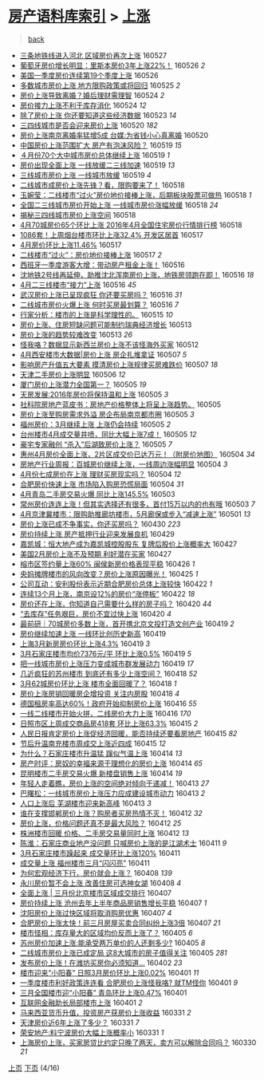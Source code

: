 [房产语料库索引](../../README.md)  > [上涨](上涨.md)
====
> [back](../README.md)

- [三条地铁线进入河北 区域房价再次上涨](http://jkwz.applinzi.com/ittc/6836825301660992516.html#%E4%B8%89%E6%9D%A1%E5%9C%B0%E9%93%81%E7%BA%BF%E8%BF%9B%E5%85%A5%E6%B2%B3%E5%8C%97+%E5%8C%BA%E5%9F%9F%E6%88%BF%E4%BB%B7%E5%86%8D%E6%AC%A1%E4%B8%8A%E6%B6%A8) 160527  
- [葡萄牙房价增长明显：里斯本房价3年上涨22%！](http://jkwz.applinzi.com/ittc/6836577633089094661.html#%E8%91%A1%E8%90%84%E7%89%99%E6%88%BF%E4%BB%B7%E5%A2%9E%E9%95%BF%E6%98%8E%E6%98%BE%EF%BC%9A%E9%87%8C%E6%96%AF%E6%9C%AC%E6%88%BF%E4%BB%B73%E5%B9%B4%E4%B8%8A%E6%B6%A822%25%EF%BC%81) 160526 *2* 
- [美国一季度房价连续第19个季度上涨](http://jkwz.applinzi.com/ittc/6836317591542694916.html#%E7%BE%8E%E5%9B%BD%E4%B8%80%E5%AD%A3%E5%BA%A6%E6%88%BF%E4%BB%B7%E8%BF%9E%E7%BB%AD%E7%AC%AC19%E4%B8%AA%E5%AD%A3%E5%BA%A6%E4%B8%8A%E6%B6%A8) 160526  
- [多数城市房价上涨 地方限购政策或将回归](http://jkwz.applinzi.com/ittc/6836169755928822788.html#%E5%A4%9A%E6%95%B0%E5%9F%8E%E5%B8%82%E6%88%BF%E4%BB%B7%E4%B8%8A%E6%B6%A8+%E5%9C%B0%E6%96%B9%E9%99%90%E8%B4%AD%E6%94%BF%E7%AD%96%E6%88%96%E5%B0%86%E5%9B%9E%E5%BD%92) 160525 *2* 
- [房价上涨导致离婚？婚后理财需理智](http://jkwz.applinzi.com/ittc/6835830551285859332.html#%E6%88%BF%E4%BB%B7%E4%B8%8A%E6%B6%A8%E5%AF%BC%E8%87%B4%E7%A6%BB%E5%A9%9A%EF%BC%9F%E5%A9%9A%E5%90%8E%E7%90%86%E8%B4%A2%E9%9C%80%E7%90%86%E6%99%BA) 160524 *2* 
- [房价接力上涨不利于库存消化](http://jkwz.applinzi.com/ittc/6835710777897780228.html#%E6%88%BF%E4%BB%B7%E6%8E%A5%E5%8A%9B%E4%B8%8A%E6%B6%A8%E4%B8%8D%E5%88%A9%E4%BA%8E%E5%BA%93%E5%AD%98%E6%B6%88%E5%8C%96) 160524 *12* 
- [除了房价上涨 你还要知道这些经济数据](http://jkwz.applinzi.com/ittc/6835303973317510148.html#%E9%99%A4%E4%BA%86%E6%88%BF%E4%BB%B7%E4%B8%8A%E6%B6%A8+%E4%BD%A0%E8%BF%98%E8%A6%81%E7%9F%A5%E9%81%93%E8%BF%99%E4%BA%9B%E7%BB%8F%E6%B5%8E%E6%95%B0%E6%8D%AE) 160523 *14* 
- [三四线城市是否会迎来房价上涨](http://jkwz.applinzi.com/ittc/6834433997723403269.html#%E4%B8%89%E5%9B%9B%E7%BA%BF%E5%9F%8E%E5%B8%82%E6%98%AF%E5%90%A6%E4%BC%9A%E8%BF%8E%E6%9D%A5%E6%88%BF%E4%BB%B7%E4%B8%8A%E6%B6%A8) 160520 *182* 
- [房价上涨南京离婚率猛增5成 台媒:为省钱小心真离婚](http://jkwz.applinzi.com/ittc/6834250965766898693.html#%E6%88%BF%E4%BB%B7%E4%B8%8A%E6%B6%A8%E5%8D%97%E4%BA%AC%E7%A6%BB%E5%A9%9A%E7%8E%87%E7%8C%9B%E5%A2%9E5%E6%88%90+%E5%8F%B0%E5%AA%92%3A%E4%B8%BA%E7%9C%81%E9%92%B1%E5%B0%8F%E5%BF%83%E7%9C%9F%E7%A6%BB%E5%A9%9A) 160520  
- [中国房价上涨范围扩大 房产有泡沫风险？](http://jkwz.applinzi.com/ittc/6833923563316577285.html#%E4%B8%AD%E5%9B%BD%E6%88%BF%E4%BB%B7%E4%B8%8A%E6%B6%A8%E8%8C%83%E5%9B%B4%E6%89%A9%E5%A4%A7+%E6%88%BF%E4%BA%A7%E6%9C%89%E6%B3%A1%E6%B2%AB%E9%A3%8E%E9%99%A9%EF%BC%9F) 160519 *15* 
- [４月份70个大中城市房价总体继续上涨](http://jkwz.applinzi.com/ittc/6833845069693846533.html#%EF%BC%94%E6%9C%88%E4%BB%BD70%E4%B8%AA%E5%A4%A7%E4%B8%AD%E5%9F%8E%E5%B8%82%E6%88%BF%E4%BB%B7%E6%80%BB%E4%BD%93%E7%BB%A7%E7%BB%AD%E4%B8%8A%E6%B6%A8) 160519 *1* 
- [房价出现全面上涨 一线放缓二三线加速](http://jkwz.applinzi.com/ittc/6833851960130012164.html#%E6%88%BF%E4%BB%B7%E5%87%BA%E7%8E%B0%E5%85%A8%E9%9D%A2%E4%B8%8A%E6%B6%A8+%E4%B8%80%E7%BA%BF%E6%94%BE%E7%BC%93%E4%BA%8C%E4%B8%89%E7%BA%BF%E5%8A%A0%E9%80%9F) 160519 *13* 
- [三线城市房价上涨 一线城市放缓](http://jkwz.applinzi.com/ittc/6833850246857491460.html#%E4%B8%89%E7%BA%BF%E5%9F%8E%E5%B8%82%E6%88%BF%E4%BB%B7%E4%B8%8A%E6%B6%A8+%E4%B8%80%E7%BA%BF%E5%9F%8E%E5%B8%82%E6%94%BE%E7%BC%93) 160519 *4* 
- [二线城市成房价上涨先锋？看，限购要来了！](http://jkwz.applinzi.com/ittc/6833625309509059589.html#%E4%BA%8C%E7%BA%BF%E5%9F%8E%E5%B8%82%E6%88%90%E6%88%BF%E4%BB%B7%E4%B8%8A%E6%B6%A8%E5%85%88%E9%94%8B%EF%BC%9F%E7%9C%8B%EF%BC%8C%E9%99%90%E8%B4%AD%E8%A6%81%E6%9D%A5%E4%BA%86%EF%BC%81) 160518  
- [玉婉莹：二线楼市“过火”房价地价接棒上涨，后期板块股票可做热](http://jkwz.applinzi.com/ittc/6833614982155338756.html#%E7%8E%89%E5%A9%89%E8%8E%B9%EF%BC%9A%E4%BA%8C%E7%BA%BF%E6%A5%BC%E5%B8%82%E2%80%9C%E8%BF%87%E7%81%AB%E2%80%9D%E6%88%BF%E4%BB%B7%E5%9C%B0%E4%BB%B7%E6%8E%A5%E6%A3%92%E4%B8%8A%E6%B6%A8%EF%BC%8C%E5%90%8E%E6%9C%9F%E6%9D%BF%E5%9D%97%E8%82%A1%E7%A5%A8%E5%8F%AF%E5%81%9A%E7%83%AD) 160518 *1* 
- [全国二三线城市房价开始上涨 一线城市房价涨幅放缓](http://jkwz.applinzi.com/ittc/6833576950039577605.html#%E5%85%A8%E5%9B%BD%E4%BA%8C%E4%B8%89%E7%BA%BF%E5%9F%8E%E5%B8%82%E6%88%BF%E4%BB%B7%E5%BC%80%E5%A7%8B%E4%B8%8A%E6%B6%A8+%E4%B8%80%E7%BA%BF%E5%9F%8E%E5%B8%82%E6%88%BF%E4%BB%B7%E6%B6%A8%E5%B9%85%E6%94%BE%E7%BC%93) 160518 *24* 
- [揭秘三四线城市房价上涨空间](http://jkwz.applinzi.com/ittc/6833548182403154948.html#%E6%8F%AD%E7%A7%98%E4%B8%89%E5%9B%9B%E7%BA%BF%E5%9F%8E%E5%B8%82%E6%88%BF%E4%BB%B7%E4%B8%8A%E6%B6%A8%E7%A9%BA%E9%97%B4) 160518  
- [4月70城房价65个环比上涨 2016年4月全国住宅房价行情排行榜](http://jkwz.applinzi.com/ittc/6833522709732262917.html#4%E6%9C%8870%E5%9F%8E%E6%88%BF%E4%BB%B765%E4%B8%AA%E7%8E%AF%E6%AF%94%E4%B8%8A%E6%B6%A8+2016%E5%B9%B44%E6%9C%88%E5%85%A8%E5%9B%BD%E4%BD%8F%E5%AE%85%E6%88%BF%E4%BB%B7%E8%A1%8C%E6%83%85%E6%8E%92%E8%A1%8C%E6%A6%9C) 160518  
- [1086套！上周烟台楼市环比上涨32.4% 开发区居首](http://jkwz.applinzi.com/ittc/6833250998902326277.html#1086%E5%A5%97%EF%BC%81%E4%B8%8A%E5%91%A8%E7%83%9F%E5%8F%B0%E6%A5%BC%E5%B8%82%E7%8E%AF%E6%AF%94%E4%B8%8A%E6%B6%A832.4%25+%E5%BC%80%E5%8F%91%E5%8C%BA%E5%B1%85%E9%A6%96) 160517  
- [4月房价环比上涨11.46%](http://jkwz.applinzi.com/ittc/6833087077545411589.html#4%E6%9C%88%E6%88%BF%E4%BB%B7%E7%8E%AF%E6%AF%94%E4%B8%8A%E6%B6%A811.46%25) 160517  
- [二线楼市“过火”：房价地价接棒上涨](http://jkwz.applinzi.com/ittc/6832993213753066500.html#%E4%BA%8C%E7%BA%BF%E6%A5%BC%E5%B8%82%E2%80%9C%E8%BF%87%E7%81%AB%E2%80%9D%EF%BC%9A%E6%88%BF%E4%BB%B7%E5%9C%B0%E4%BB%B7%E6%8E%A5%E6%A3%92%E4%B8%8A%E6%B6%A8) 160517 *2* 
- [西班牙一季度游客大增：带动房产租金上涨！](http://jkwz.applinzi.com/ittc/6832868312455054340.html#%E8%A5%BF%E7%8F%AD%E7%89%99%E4%B8%80%E5%AD%A3%E5%BA%A6%E6%B8%B8%E5%AE%A2%E5%A4%A7%E5%A2%9E%EF%BC%9A%E5%B8%A6%E5%8A%A8%E6%88%BF%E4%BA%A7%E7%A7%9F%E9%87%91%E4%B8%8A%E6%B6%A8%EF%BC%81) 160516  
- [沈地铁2号线再延伸，助推沈北浑南房价上涨，地铁房领跑在即！](http://jkwz.applinzi.com/ittc/6832866669558760452.html#%E6%B2%88%E5%9C%B0%E9%93%812%E5%8F%B7%E7%BA%BF%E5%86%8D%E5%BB%B6%E4%BC%B8%EF%BC%8C%E5%8A%A9%E6%8E%A8%E6%B2%88%E5%8C%97%E6%B5%91%E5%8D%97%E6%88%BF%E4%BB%B7%E4%B8%8A%E6%B6%A8%EF%BC%8C%E5%9C%B0%E9%93%81%E6%88%BF%E9%A2%86%E8%B7%91%E5%9C%A8%E5%8D%B3%EF%BC%81) 160516 *18* 
- [4月二三线楼市“接力”上涨](http://jkwz.applinzi.com/ittc/6832831829778105349.html#4%E6%9C%88%E4%BA%8C%E4%B8%89%E7%BA%BF%E6%A5%BC%E5%B8%82%E2%80%9C%E6%8E%A5%E5%8A%9B%E2%80%9D%E4%B8%8A%E6%B6%A8) 160516 *45* 
- [武汉房价上涨已呈现疯狂 你还要买房吗？](http://jkwz.applinzi.com/ittc/6832805154772222980.html#%E6%AD%A6%E6%B1%89%E6%88%BF%E4%BB%B7%E4%B8%8A%E6%B6%A8%E5%B7%B2%E5%91%88%E7%8E%B0%E7%96%AF%E7%8B%82+%E4%BD%A0%E8%BF%98%E8%A6%81%E4%B9%B0%E6%88%BF%E5%90%97%EF%BC%9F) 160516 *31* 
- [二线城市房价火爆上涨 何时买房最划算？](http://jkwz.applinzi.com/ittc/6832747650088436740.html#%E4%BA%8C%E7%BA%BF%E5%9F%8E%E5%B8%82%E6%88%BF%E4%BB%B7%E7%81%AB%E7%88%86%E4%B8%8A%E6%B6%A8+%E4%BD%95%E6%97%B6%E4%B9%B0%E6%88%BF%E6%9C%80%E5%88%92%E7%AE%97%EF%BC%9F) 160516 *7* 
- [行家分析：楼市的上涨是科学理性的。](http://jkwz.applinzi.com/ittc/6832409622803383301.html#%E8%A1%8C%E5%AE%B6%E5%88%86%E6%9E%90%EF%BC%9A%E6%A5%BC%E5%B8%82%E7%9A%84%E4%B8%8A%E6%B6%A8%E6%98%AF%E7%A7%91%E5%AD%A6%E7%90%86%E6%80%A7%E7%9A%84%E3%80%82) 160515 *10* 
- [房价上涨、住房短缺问题可能制约瑞典经济增长](http://jkwz.applinzi.com/ittc/6831753298990072836.html#%E6%88%BF%E4%BB%B7%E4%B8%8A%E6%B6%A8%E3%80%81%E4%BD%8F%E6%88%BF%E7%9F%AD%E7%BC%BA%E9%97%AE%E9%A2%98%E5%8F%AF%E8%83%BD%E5%88%B6%E7%BA%A6%E7%91%9E%E5%85%B8%E7%BB%8F%E6%B5%8E%E5%A2%9E%E9%95%BF) 160513  
- [房价上涨的趋势较难改变](http://jkwz.applinzi.com/ittc/6831670318066041860.html#%E6%88%BF%E4%BB%B7%E4%B8%8A%E6%B6%A8%E7%9A%84%E8%B6%8B%E5%8A%BF%E8%BE%83%E9%9A%BE%E6%94%B9%E5%8F%98) 160513 *26* 
- [怪我咯？数据显示新西兰房价上涨不该怪海外买家](http://jkwz.applinzi.com/ittc/6831353205350728708.html#%E6%80%AA%E6%88%91%E5%92%AF%EF%BC%9F%E6%95%B0%E6%8D%AE%E6%98%BE%E7%A4%BA%E6%96%B0%E8%A5%BF%E5%85%B0%E6%88%BF%E4%BB%B7%E4%B8%8A%E6%B6%A8%E4%B8%8D%E8%AF%A5%E6%80%AA%E6%B5%B7%E5%A4%96%E4%B9%B0%E5%AE%B6) 160512  
- [4月西安楼市大数据|房价上涨 房企扎堆拿证](http://jkwz.applinzi.com/ittc/6829611124945060868.html#4%E6%9C%88%E8%A5%BF%E5%AE%89%E6%A5%BC%E5%B8%82%E5%A4%A7%E6%95%B0%E6%8D%AE%7C%E6%88%BF%E4%BB%B7%E4%B8%8A%E6%B6%A8+%E6%88%BF%E4%BC%81%E6%89%8E%E5%A0%86%E6%8B%BF%E8%AF%81) 160507 *5* 
- [影响房产升值五大要素 摸清房价上涨规律买房难跌价](http://jkwz.applinzi.com/ittc/6829486198112125957.html#%E5%BD%B1%E5%93%8D%E6%88%BF%E4%BA%A7%E5%8D%87%E5%80%BC%E4%BA%94%E5%A4%A7%E8%A6%81%E7%B4%A0+%E6%91%B8%E6%B8%85%E6%88%BF%E4%BB%B7%E4%B8%8A%E6%B6%A8%E8%A7%84%E5%BE%8B%E4%B9%B0%E6%88%BF%E9%9A%BE%E8%B7%8C%E4%BB%B7) 160507 *18* 
- [天津二手房价上涨明显](http://jkwz.applinzi.com/ittc/6829037947697234948.html#%E5%A4%A9%E6%B4%A5%E4%BA%8C%E6%89%8B%E6%88%BF%E4%BB%B7%E4%B8%8A%E6%B6%A8%E6%98%8E%E6%98%BE) 160506 *12* 
- [厦门房价上涨潜力全国第一？](http://jkwz.applinzi.com/ittc/6828784389164893189.html#%E5%8E%A6%E9%97%A8%E6%88%BF%E4%BB%B7%E4%B8%8A%E6%B6%A8%E6%BD%9C%E5%8A%9B%E5%85%A8%E5%9B%BD%E7%AC%AC%E4%B8%80%EF%BC%9F) 160505 *19* 
- [天房发展:2016年房价将保持温和上涨](http://jkwz.applinzi.com/ittc/6828750792726938629.html#%E5%A4%A9%E6%88%BF%E5%8F%91%E5%B1%95%3A2016%E5%B9%B4%E6%88%BF%E4%BB%B7%E5%B0%86%E4%BF%9D%E6%8C%81%E6%B8%A9%E5%92%8C%E4%B8%8A%E6%B6%A8) 160505 *3* 
- [社科院房地产蓝皮书：房地产价格整体上将呈上涨趋势。](http://jkwz.applinzi.com/ittc/6828694825981182980.html#%E7%A4%BE%E7%A7%91%E9%99%A2%E6%88%BF%E5%9C%B0%E4%BA%A7%E8%93%9D%E7%9A%AE%E4%B9%A6%EF%BC%9A%E6%88%BF%E5%9C%B0%E4%BA%A7%E4%BB%B7%E6%A0%BC%E6%95%B4%E4%BD%93%E4%B8%8A%E5%B0%86%E5%91%88%E4%B8%8A%E6%B6%A8%E8%B6%8B%E5%8A%BF%E3%80%82) 160505  
- [房价上涨至购房需求外溢 房企布局南京都市圈](http://jkwz.applinzi.com/ittc/6828692706725200900.html#%E6%88%BF%E4%BB%B7%E4%B8%8A%E6%B6%A8%E8%87%B3%E8%B4%AD%E6%88%BF%E9%9C%80%E6%B1%82%E5%A4%96%E6%BA%A2+%E6%88%BF%E4%BC%81%E5%B8%83%E5%B1%80%E5%8D%97%E4%BA%AC%E9%83%BD%E5%B8%82%E5%9C%88) 160505 *3* 
- [福州房价：3月继续上涨 上涨仍会持续](http://jkwz.applinzi.com/ittc/6828664400084730884.html#%E7%A6%8F%E5%B7%9E%E6%88%BF%E4%BB%B7%EF%BC%9A3%E6%9C%88%E7%BB%A7%E7%BB%AD%E4%B8%8A%E6%B6%A8+%E4%B8%8A%E6%B6%A8%E4%BB%8D%E4%BC%9A%E6%8C%81%E7%BB%AD) 160505 *2* 
- [台州楼市4月成交量井喷，同比大幅上涨7成！](http://jkwz.applinzi.com/ittc/6828293911583654916.html#%E5%8F%B0%E5%B7%9E%E6%A5%BC%E5%B8%824%E6%9C%88%E6%88%90%E4%BA%A4%E9%87%8F%E4%BA%95%E5%96%B7%EF%BC%8C%E5%90%8C%E6%AF%94%E5%A4%A7%E5%B9%85%E4%B8%8A%E6%B6%A87%E6%88%90%EF%BC%81) 160505 *12* 
- [豪宅专家融创 “杀入”后湖致房价上涨？](http://jkwz.applinzi.com/ittc/6828655351494607877.html#%E8%B1%AA%E5%AE%85%E4%B8%93%E5%AE%B6%E8%9E%8D%E5%88%9B+%E2%80%9C%E6%9D%80%E5%85%A5%E2%80%9D%E5%90%8E%E6%B9%96%E8%87%B4%E6%88%BF%E4%BB%B7%E4%B8%8A%E6%B6%A8%EF%BC%9F) 160505 *7* 
- [惠州4月房价全面上涨，2片区成交价已达万元！（附房价地图）](http://jkwz.applinzi.com/ittc/6828401965859865605.html#%E6%83%A0%E5%B7%9E4%E6%9C%88%E6%88%BF%E4%BB%B7%E5%85%A8%E9%9D%A2%E4%B8%8A%E6%B6%A8%EF%BC%8C2%E7%89%87%E5%8C%BA%E6%88%90%E4%BA%A4%E4%BB%B7%E5%B7%B2%E8%BE%BE%E4%B8%87%E5%85%83%EF%BC%81%EF%BC%88%E9%99%84%E6%88%BF%E4%BB%B7%E5%9C%B0%E5%9B%BE%EF%BC%89) 160504 *34* 
- [房地产行业周报：百城房价继续上涨，一线周边涨幅明显](http://jkwz.applinzi.com/ittc/6828363685088986117.html#%E6%88%BF%E5%9C%B0%E4%BA%A7%E8%A1%8C%E4%B8%9A%E5%91%A8%E6%8A%A5%EF%BC%9A%E7%99%BE%E5%9F%8E%E6%88%BF%E4%BB%B7%E7%BB%A7%E7%BB%AD%E4%B8%8A%E6%B6%A8%EF%BC%8C%E4%B8%80%E7%BA%BF%E5%91%A8%E8%BE%B9%E6%B6%A8%E5%B9%85%E6%98%8E%E6%98%BE) 160504 *3* 
- [4月份七成房价在上涨 理财买房现实吗？](http://jkwz.applinzi.com/ittc/6828350829224264709.html#4%E6%9C%88%E4%BB%BD%E4%B8%83%E6%88%90%E6%88%BF%E4%BB%B7%E5%9C%A8%E4%B8%8A%E6%B6%A8+%E7%90%86%E8%B4%A2%E4%B9%B0%E6%88%BF%E7%8E%B0%E5%AE%9E%E5%90%97%EF%BC%9F) 160504 *12* 
- [合肥房价快速上涨 市场陷入购房恐慌局面](http://jkwz.applinzi.com/ittc/6828300861075620868.html#%E5%90%88%E8%82%A5%E6%88%BF%E4%BB%B7%E5%BF%AB%E9%80%9F%E4%B8%8A%E6%B6%A8+%E5%B8%82%E5%9C%BA%E9%99%B7%E5%85%A5%E8%B4%AD%E6%88%BF%E6%81%90%E6%85%8C%E5%B1%80%E9%9D%A2) 160504 *31* 
- [4月青岛二手房交易火爆 同比上涨145.5%](http://jkwz.applinzi.com/ittc/6827938591325815813.html#4%E6%9C%88%E9%9D%92%E5%B2%9B%E4%BA%8C%E6%89%8B%E6%88%BF%E4%BA%A4%E6%98%93%E7%81%AB%E7%88%86+%E5%90%8C%E6%AF%94%E4%B8%8A%E6%B6%A8145.5%25) 160503  
- [常州房价连连上涨！但其实选择还有很多，首付15万以内的也有哦](http://jkwz.applinzi.com/ittc/6827905031843873797.html#%E5%B8%B8%E5%B7%9E%E6%88%BF%E4%BB%B7%E8%BF%9E%E8%BF%9E%E4%B8%8A%E6%B6%A8%EF%BC%81%E4%BD%86%E5%85%B6%E5%AE%9E%E9%80%89%E6%8B%A9%E8%BF%98%E6%9C%89%E5%BE%88%E5%A4%9A%EF%BC%8C%E9%A6%96%E4%BB%9815%E4%B8%87%E4%BB%A5%E5%86%85%E7%9A%84%E4%B9%9F%E6%9C%89%E5%93%A6) 160503 *7* 
- [4月京津冀楼市：限购助推廊坊楼市，5月廊保或步入“减速上涨”](http://jkwz.applinzi.com/ittc/6827340484141646853.html#4%E6%9C%88%E4%BA%AC%E6%B4%A5%E5%86%80%E6%A5%BC%E5%B8%82%EF%BC%9A%E9%99%90%E8%B4%AD%E5%8A%A9%E6%8E%A8%E5%BB%8A%E5%9D%8A%E6%A5%BC%E5%B8%82%EF%BC%8C5%E6%9C%88%E5%BB%8A%E4%BF%9D%E6%88%96%E6%AD%A5%E5%85%A5%E2%80%9C%E5%87%8F%E9%80%9F%E4%B8%8A%E6%B6%A8%E2%80%9D) 160501 *13* 
- [房价上涨已成不争事实，你还买房吗？](http://jkwz.applinzi.com/ittc/6826519362819064837.html#%E6%88%BF%E4%BB%B7%E4%B8%8A%E6%B6%A8%E5%B7%B2%E6%88%90%E4%B8%8D%E4%BA%89%E4%BA%8B%E5%AE%9E%EF%BC%8C%E4%BD%A0%E8%BF%98%E4%B9%B0%E6%88%BF%E5%90%97%EF%BC%9F) 160430 *223* 
- [房价持续上涨 房产抵押行业迎来发展良机](http://jkwz.applinzi.com/ittc/6826529053133505540.html#%E6%88%BF%E4%BB%B7%E6%8C%81%E7%BB%AD%E4%B8%8A%E6%B6%A8+%E6%88%BF%E4%BA%A7%E6%8A%B5%E6%8A%BC%E8%A1%8C%E4%B8%9A%E8%BF%8E%E6%9D%A5%E5%8F%91%E5%B1%95%E8%89%AF%E6%9C%BA) 160429  
- [嘉凯城：恒大地产成为嘉凯城控股股东 复牌后股价上涨概率大](http://jkwz.applinzi.com/ittc/6825895109216175109.html#%E5%98%89%E5%87%AF%E5%9F%8E%EF%BC%9A%E6%81%92%E5%A4%A7%E5%9C%B0%E4%BA%A7%E6%88%90%E4%B8%BA%E5%98%89%E5%87%AF%E5%9F%8E%E6%8E%A7%E8%82%A1%E8%82%A1%E4%B8%9C+%E5%A4%8D%E7%89%8C%E5%90%8E%E8%82%A1%E4%BB%B7%E4%B8%8A%E6%B6%A8%E6%A6%82%E7%8E%87%E5%A4%A7) 160427  
- [美国2月房价上涨不及预期 利好潜在买家](http://jkwz.applinzi.com/ittc/6825551783195575301.html#%E7%BE%8E%E5%9B%BD2%E6%9C%88%E6%88%BF%E4%BB%B7%E4%B8%8A%E6%B6%A8%E4%B8%8D%E5%8F%8A%E9%A2%84%E6%9C%9F+%E5%88%A9%E5%A5%BD%E6%BD%9C%E5%9C%A8%E4%B9%B0%E5%AE%B6) 160427  
- [榕市区签约量上涨60% 闽侯新房价格表现平稳](http://jkwz.applinzi.com/ittc/6825409312515949572.html#%E6%A6%95%E5%B8%82%E5%8C%BA%E7%AD%BE%E7%BA%A6%E9%87%8F%E4%B8%8A%E6%B6%A860%25+%E9%97%BD%E4%BE%AF%E6%96%B0%E6%88%BF%E4%BB%B7%E6%A0%BC%E8%A1%A8%E7%8E%B0%E5%B9%B3%E7%A8%B3) 160426 *1* 
- [央妈摊牌楼市的风向改变？房价上涨原因曝光！](http://jkwz.applinzi.com/ittc/6825112954399622148.html#%E5%A4%AE%E5%A6%88%E6%91%8A%E7%89%8C%E6%A5%BC%E5%B8%82%E7%9A%84%E9%A3%8E%E5%90%91%E6%94%B9%E5%8F%98%EF%BC%9F%E6%88%BF%E4%BB%B7%E4%B8%8A%E6%B6%A8%E5%8E%9F%E5%9B%A0%E6%9B%9D%E5%85%89%EF%BC%81) 160425 *1* 
- [公司互动：安利股份表示近期合肥房价总体上涨较快](http://jkwz.applinzi.com/ittc/6823900161126171653.html#%E5%85%AC%E5%8F%B8%E4%BA%92%E5%8A%A8%EF%BC%9A%E5%AE%89%E5%88%A9%E8%82%A1%E4%BB%BD%E8%A1%A8%E7%A4%BA%E8%BF%91%E6%9C%9F%E5%90%88%E8%82%A5%E6%88%BF%E4%BB%B7%E6%80%BB%E4%BD%93%E4%B8%8A%E6%B6%A8%E8%BE%83%E5%BF%AB) 160422 *1* 
- [连续13个月上涨，南京设12%的房价“涨停板”](http://jkwz.applinzi.com/ittc/6823893718595535876.html#%E8%BF%9E%E7%BB%AD13%E4%B8%AA%E6%9C%88%E4%B8%8A%E6%B6%A8%EF%BC%8C%E5%8D%97%E4%BA%AC%E8%AE%BE12%25%E7%9A%84%E6%88%BF%E4%BB%B7%E2%80%9C%E6%B6%A8%E5%81%9C%E6%9D%BF%E2%80%9D) 160422 *18* 
- [房价还在上涨，你知道自己需要什么样的房子吗？](http://jkwz.applinzi.com/ittc/6823258815264719877.html#%E6%88%BF%E4%BB%B7%E8%BF%98%E5%9C%A8%E4%B8%8A%E6%B6%A8%EF%BC%8C%E4%BD%A0%E7%9F%A5%E9%81%93%E8%87%AA%E5%B7%B1%E9%9C%80%E8%A6%81%E4%BB%80%E4%B9%88%E6%A0%B7%E7%9A%84%E6%88%BF%E5%AD%90%E5%90%97%EF%BC%9F) 160420 *44* 
- [“去库存”任务艰巨，房价不宜过快上涨](http://jkwz.applinzi.com/ittc/6822953202022351876.html#%E2%80%9C%E5%8E%BB%E5%BA%93%E5%AD%98%E2%80%9D%E4%BB%BB%E5%8A%A1%E8%89%B0%E5%B7%A8%EF%BC%8C%E6%88%BF%E4%BB%B7%E4%B8%8D%E5%AE%9C%E8%BF%87%E5%BF%AB%E4%B8%8A%E6%B6%A8) 160420 *4* 
- [最前研｜70城房价多数上涨，首开携北京文投打造文创产业](http://jkwz.applinzi.com/ittc/6822845371742946309.html#%E6%9C%80%E5%89%8D%E7%A0%94%EF%BD%9C70%E5%9F%8E%E6%88%BF%E4%BB%B7%E5%A4%9A%E6%95%B0%E4%B8%8A%E6%B6%A8%EF%BC%8C%E9%A6%96%E5%BC%80%E6%90%BA%E5%8C%97%E4%BA%AC%E6%96%87%E6%8A%95%E6%89%93%E9%80%A0%E6%96%87%E5%88%9B%E4%BA%A7%E4%B8%9A) 160419 *2* 
- [房价继续加速上涨 一线环比创历史新高](http://jkwz.applinzi.com/ittc/6822827283169428485.html#%E6%88%BF%E4%BB%B7%E7%BB%A7%E7%BB%AD%E5%8A%A0%E9%80%9F%E4%B8%8A%E6%B6%A8+%E4%B8%80%E7%BA%BF%E7%8E%AF%E6%AF%94%E5%88%9B%E5%8E%86%E5%8F%B2%E6%96%B0%E9%AB%98) 160419  
- [上海3月新房房价环比上涨4.3%](http://jkwz.applinzi.com/ittc/6822791986259952645.html#%E4%B8%8A%E6%B5%B73%E6%9C%88%E6%96%B0%E6%88%BF%E6%88%BF%E4%BB%B7%E7%8E%AF%E6%AF%94%E4%B8%8A%E6%B6%A84.3%25) 160419 *3* 
- [3月石家庄楼市均价7376元/平 环比上涨0.5%](http://jkwz.applinzi.com/ittc/6822463963090387972.html#3%E6%9C%88%E7%9F%B3%E5%AE%B6%E5%BA%84%E6%A5%BC%E5%B8%82%E5%9D%87%E4%BB%B77376%E5%85%83%2F%E5%B9%B3+%E7%8E%AF%E6%AF%94%E4%B8%8A%E6%B6%A80.5%25) 160419 *5* 
- [把一线城市房价上涨压力变成城市群发展动力](http://jkwz.applinzi.com/ittc/6822710422775792645.html#%E6%8A%8A%E4%B8%80%E7%BA%BF%E5%9F%8E%E5%B8%82%E6%88%BF%E4%BB%B7%E4%B8%8A%E6%B6%A8%E5%8E%8B%E5%8A%9B%E5%8F%98%E6%88%90%E5%9F%8E%E5%B8%82%E7%BE%A4%E5%8F%91%E5%B1%95%E5%8A%A8%E5%8A%9B) 160419 *17* 
- [几近疯狂的苏州楼市 到底还有多少上涨空间？](http://jkwz.applinzi.com/ittc/6822534285940491269.html#%E5%87%A0%E8%BF%91%E7%96%AF%E7%8B%82%E7%9A%84%E8%8B%8F%E5%B7%9E%E6%A5%BC%E5%B8%82+%E5%88%B0%E5%BA%95%E8%BF%98%E6%9C%89%E5%A4%9A%E5%B0%91%E4%B8%8A%E6%B6%A8%E7%A9%BA%E9%97%B4%EF%BC%9F) 160418 *52* 
- [3月62城房价环比上涨  楼市全面回暖了？](http://jkwz.applinzi.com/ittc/6822513204571669509.html#3%E6%9C%8862%E5%9F%8E%E6%88%BF%E4%BB%B7%E7%8E%AF%E6%AF%94%E4%B8%8A%E6%B6%A8++%E6%A5%BC%E5%B8%82%E5%85%A8%E9%9D%A2%E5%9B%9E%E6%9A%96%E4%BA%86%EF%BC%9F) 160418 *1* 
- [房价上涨房销回暖房企增投资 关注内房股](http://jkwz.applinzi.com/ittc/6822374852019094533.html#%E6%88%BF%E4%BB%B7%E4%B8%8A%E6%B6%A8%E6%88%BF%E9%94%80%E5%9B%9E%E6%9A%96%E6%88%BF%E4%BC%81%E5%A2%9E%E6%8A%95%E8%B5%84+%E5%85%B3%E6%B3%A8%E5%86%85%E6%88%BF%E8%82%A1) 160418 *4* 
- [德国租房率高达60%！政府开始抑制房价上涨](http://jkwz.applinzi.com/ittc/6821795658935567364.html#%E5%BE%B7%E5%9B%BD%E7%A7%9F%E6%88%BF%E7%8E%87%E9%AB%98%E8%BE%BE60%25%EF%BC%81%E6%94%BF%E5%BA%9C%E5%BC%80%E5%A7%8B%E6%8A%91%E5%88%B6%E6%88%BF%E4%BB%B7%E4%B8%8A%E6%B6%A8) 160416 *55* 
- [一线二线楼市开始火拼，二线房价大力上涨](http://jkwz.applinzi.com/ittc/6821692876710740997.html#%E4%B8%80%E7%BA%BF%E4%BA%8C%E7%BA%BF%E6%A5%BC%E5%B8%82%E5%BC%80%E5%A7%8B%E7%81%AB%E6%8B%BC%EF%BC%8C%E4%BA%8C%E7%BA%BF%E6%88%BF%E4%BB%B7%E5%A4%A7%E5%8A%9B%E4%B8%8A%E6%B6%A8) 160416 *170* 
- [日照市区上周成交商品房418套 环比上涨63.3%](http://jkwz.applinzi.com/ittc/6821351370955162628.html#%E6%97%A5%E7%85%A7%E5%B8%82%E5%8C%BA%E4%B8%8A%E5%91%A8%E6%88%90%E4%BA%A4%E5%95%86%E5%93%81%E6%88%BF418%E5%A5%97+%E7%8E%AF%E6%AF%94%E4%B8%8A%E6%B6%A863.3%25) 160415 *2* 
- [人民日报肯定房价上涨促经济回暖，能否持续还要看房地产](http://jkwz.applinzi.com/ittc/6820952717744669700.html#%E4%BA%BA%E6%B0%91%E6%97%A5%E6%8A%A5%E8%82%AF%E5%AE%9A%E6%88%BF%E4%BB%B7%E4%B8%8A%E6%B6%A8%E4%BF%83%E7%BB%8F%E6%B5%8E%E5%9B%9E%E6%9A%96%EF%BC%8C%E8%83%BD%E5%90%A6%E6%8C%81%E7%BB%AD%E8%BF%98%E8%A6%81%E7%9C%8B%E6%88%BF%E5%9C%B0%E4%BA%A7) 160415 *82* 
- [节后升温南充楼市周成交上涨近四成](http://jkwz.applinzi.com/ittc/6821192597120746501.html#%E8%8A%82%E5%90%8E%E5%8D%87%E6%B8%A9%E5%8D%97%E5%85%85%E6%A5%BC%E5%B8%82%E5%91%A8%E6%88%90%E4%BA%A4%E4%B8%8A%E6%B6%A8%E8%BF%91%E5%9B%9B%E6%88%90) 160415 *12* 
- [为什么？石家庄楼市升温猛 蹿似气温上涨](http://jkwz.applinzi.com/ittc/6821056110366557188.html#%E4%B8%BA%E4%BB%80%E4%B9%88%EF%BC%9F%E7%9F%B3%E5%AE%B6%E5%BA%84%E6%A5%BC%E5%B8%82%E5%8D%87%E6%B8%A9%E7%8C%9B+%E8%B9%BF%E4%BC%BC%E6%B0%94%E6%B8%A9%E4%B8%8A%E6%B6%A8) 160414 *13* 
- [房产时评：房奴的幸福来源于理想化的房价上涨](http://jkwz.applinzi.com/ittc/6820909666447918085.html#%E6%88%BF%E4%BA%A7%E6%97%B6%E8%AF%84%EF%BC%9A%E6%88%BF%E5%A5%B4%E7%9A%84%E5%B9%B8%E7%A6%8F%E6%9D%A5%E6%BA%90%E4%BA%8E%E7%90%86%E6%83%B3%E5%8C%96%E7%9A%84%E6%88%BF%E4%BB%B7%E4%B8%8A%E6%B6%A8) 160414 *65* 
- [昆明楼市二手房交易火爆 新楼盘销售上涨](http://jkwz.applinzi.com/ittc/6820871885319308293.html#%E6%98%86%E6%98%8E%E6%A5%BC%E5%B8%82%E4%BA%8C%E6%89%8B%E6%88%BF%E4%BA%A4%E6%98%93%E7%81%AB%E7%88%86+%E6%96%B0%E6%A5%BC%E7%9B%98%E9%94%80%E5%94%AE%E4%B8%8A%E6%B6%A8) 160414 *19* 
- [年轻人走着瞧，房价上涨的空间绝对倾向于递减！](http://jkwz.applinzi.com/ittc/6820667747151119365.html#%E5%B9%B4%E8%BD%BB%E4%BA%BA%E8%B5%B0%E7%9D%80%E7%9E%A7%EF%BC%8C%E6%88%BF%E4%BB%B7%E4%B8%8A%E6%B6%A8%E7%9A%84%E7%A9%BA%E9%97%B4%E7%BB%9D%E5%AF%B9%E5%80%BE%E5%90%91%E4%BA%8E%E9%80%92%E5%87%8F%EF%BC%81) 160413 *27* 
- [巴曙松：一线城市房价上涨压力应成建设城市动力](http://jkwz.applinzi.com/ittc/6820501736162591748.html#%E5%B7%B4%E6%9B%99%E6%9D%BE%EF%BC%9A%E4%B8%80%E7%BA%BF%E5%9F%8E%E5%B8%82%E6%88%BF%E4%BB%B7%E4%B8%8A%E6%B6%A8%E5%8E%8B%E5%8A%9B%E5%BA%94%E6%88%90%E5%BB%BA%E8%AE%BE%E5%9F%8E%E5%B8%82%E5%8A%A8%E5%8A%9B) 160413 *2* 
- [人口上涨后 芜湖楼市迎来新高峰](http://jkwz.applinzi.com/ittc/6820501090705343492.html#%E4%BA%BA%E5%8F%A3%E4%B8%8A%E6%B6%A8%E5%90%8E+%E8%8A%9C%E6%B9%96%E6%A5%BC%E5%B8%82%E8%BF%8E%E6%9D%A5%E6%96%B0%E9%AB%98%E5%B3%B0) 160413 *3* 
- [谁在支撑邯郸房价上涨？购房者买房热情不灭！](http://jkwz.applinzi.com/ittc/6820287250554160132.html#%E8%B0%81%E5%9C%A8%E6%94%AF%E6%92%91%E9%82%AF%E9%83%B8%E6%88%BF%E4%BB%B7%E4%B8%8A%E6%B6%A8%EF%BC%9F%E8%B4%AD%E6%88%BF%E8%80%85%E4%B9%B0%E6%88%BF%E7%83%AD%E6%83%85%E4%B8%8D%E7%81%AD%EF%BC%81) 160412 *32* 
- [房价上涨，价格问题还真不是最大风险？](http://jkwz.applinzi.com/ittc/6820201241975981061.html#%E6%88%BF%E4%BB%B7%E4%B8%8A%E6%B6%A8%EF%BC%8C%E4%BB%B7%E6%A0%BC%E9%97%AE%E9%A2%98%E8%BF%98%E7%9C%9F%E4%B8%8D%E6%98%AF%E6%9C%80%E5%A4%A7%E9%A3%8E%E9%99%A9%EF%BC%9F) 160412 *25* 
- [株洲楼市回暖 价格、二手房交易量同时上涨](http://jkwz.applinzi.com/ittc/6820114323405800453.html#%E6%A0%AA%E6%B4%B2%E6%A5%BC%E5%B8%82%E5%9B%9E%E6%9A%96+%E4%BB%B7%E6%A0%BC%E3%80%81%E4%BA%8C%E6%89%8B%E6%88%BF%E4%BA%A4%E6%98%93%E9%87%8F%E5%90%8C%E6%97%B6%E4%B8%8A%E6%B6%A8) 160412 *13* 
- [陈淮：石家庄商业地产没问题 只喊房价上涨的是江湖术士](http://jkwz.applinzi.com/ittc/6819905495355638789.html#%E9%99%88%E6%B7%AE%EF%BC%9A%E7%9F%B3%E5%AE%B6%E5%BA%84%E5%95%86%E4%B8%9A%E5%9C%B0%E4%BA%A7%E6%B2%A1%E9%97%AE%E9%A2%98+%E5%8F%AA%E5%96%8A%E6%88%BF%E4%BB%B7%E4%B8%8A%E6%B6%A8%E7%9A%84%E6%98%AF%E6%B1%9F%E6%B9%96%E6%9C%AF%E5%A3%AB) 160411 *9* 
- [3月石家庄楼市躁起来 成交量环比上涨120%](http://jkwz.applinzi.com/ittc/6819141354512712709.html#3%E6%9C%88%E7%9F%B3%E5%AE%B6%E5%BA%84%E6%A5%BC%E5%B8%82%E8%BA%81%E8%B5%B7%E6%9D%A5+%E6%88%90%E4%BA%A4%E9%87%8F%E7%8E%AF%E6%AF%94%E4%B8%8A%E6%B6%A8120%25) 160411  
- [成交量上涨 福州楼市三月“闪闪亮”](http://jkwz.applinzi.com/ittc/6819749817878053892.html#%E6%88%90%E4%BA%A4%E9%87%8F%E4%B8%8A%E6%B6%A8+%E7%A6%8F%E5%B7%9E%E6%A5%BC%E5%B8%82%E4%B8%89%E6%9C%88%E2%80%9C%E9%97%AA%E9%97%AA%E4%BA%AE%E2%80%9D) 160411  
- [为何宏观经济下行，房价就会上涨？](http://jkwz.applinzi.com/ittc/6818660565983429636.html#%E4%B8%BA%E4%BD%95%E5%AE%8F%E8%A7%82%E7%BB%8F%E6%B5%8E%E4%B8%8B%E8%A1%8C%EF%BC%8C%E6%88%BF%E4%BB%B7%E5%B0%B1%E4%BC%9A%E4%B8%8A%E6%B6%A8%EF%BC%9F) 160408 *139* 
- [永川房价暂不会上涨 改善住房可选神女湖](http://jkwz.applinzi.com/ittc/6818522831243445253.html#%E6%B0%B8%E5%B7%9D%E6%88%BF%E4%BB%B7%E6%9A%82%E4%B8%8D%E4%BC%9A%E4%B8%8A%E6%B6%A8+%E6%94%B9%E5%96%84%E4%BD%8F%E6%88%BF%E5%8F%AF%E9%80%89%E7%A5%9E%E5%A5%B3%E6%B9%96) 160408 *4* 
- [全面上涨 | 三月份北京楼市区域成交排行](http://jkwz.applinzi.com/ittc/6818370849618789381.html#%E5%85%A8%E9%9D%A2%E4%B8%8A%E6%B6%A8+%7C+%E4%B8%89%E6%9C%88%E4%BB%BD%E5%8C%97%E4%BA%AC%E6%A5%BC%E5%B8%82%E5%8C%BA%E5%9F%9F%E6%88%90%E4%BA%A4%E6%8E%92%E8%A1%8C) 160407  
- [房价持续上涨 沧州去年上半年商品房销售增长平稳](http://jkwz.applinzi.com/ittc/6818270991847261188.html#%E6%88%BF%E4%BB%B7%E6%8C%81%E7%BB%AD%E4%B8%8A%E6%B6%A8+%E6%B2%A7%E5%B7%9E%E5%8E%BB%E5%B9%B4%E4%B8%8A%E5%8D%8A%E5%B9%B4%E5%95%86%E5%93%81%E6%88%BF%E9%94%80%E5%94%AE%E5%A2%9E%E9%95%BF%E5%B9%B3%E7%A8%B3) 160407 *1* 
- [沈阳房价上涨过快区域将取消购房优惠](http://jkwz.applinzi.com/ittc/6818250699867423749.html#%E6%B2%88%E9%98%B3%E6%88%BF%E4%BB%B7%E4%B8%8A%E6%B6%A8%E8%BF%87%E5%BF%AB%E5%8C%BA%E5%9F%9F%E5%B0%86%E5%8F%96%E6%B6%88%E8%B4%AD%E6%88%BF%E4%BC%98%E6%83%A0) 160407 *4* 
- [合肥房价上涨太快！前三月房屋买卖合同纠纷上涨3倍](http://jkwz.applinzi.com/ittc/6818225163245978629.html#%E5%90%88%E8%82%A5%E6%88%BF%E4%BB%B7%E4%B8%8A%E6%B6%A8%E5%A4%AA%E5%BF%AB%EF%BC%81%E5%89%8D%E4%B8%89%E6%9C%88%E6%88%BF%E5%B1%8B%E4%B9%B0%E5%8D%96%E5%90%88%E5%90%8C%E7%BA%A0%E7%BA%B7%E4%B8%8A%E6%B6%A83%E5%80%8D) 160407 *21* 
- [楼市怪相：库存量大的区域均价反而上涨了？](http://jkwz.applinzi.com/ittc/6817655104207324165.html#%E6%A5%BC%E5%B8%82%E6%80%AA%E7%9B%B8%EF%BC%9A%E5%BA%93%E5%AD%98%E9%87%8F%E5%A4%A7%E7%9A%84%E5%8C%BA%E5%9F%9F%E5%9D%87%E4%BB%B7%E5%8F%8D%E8%80%8C%E4%B8%8A%E6%B6%A8%E4%BA%86%EF%BC%9F) 160405 *6* 
- [苏州房价加速上涨:能承受两万单价的人还剩多少?](http://jkwz.applinzi.com/ittc/6817537108071678980.html#%E8%8B%8F%E5%B7%9E%E6%88%BF%E4%BB%B7%E5%8A%A0%E9%80%9F%E4%B8%8A%E6%B6%A8%3A%E8%83%BD%E6%89%BF%E5%8F%97%E4%B8%A4%E4%B8%87%E5%8D%95%E4%BB%B7%E7%9A%84%E4%BA%BA%E8%BF%98%E5%89%A9%E5%A4%9A%E5%B0%91%3F) 160405 *8* 
- [二线城市房价上涨已成定局 这8大城市的房子值得关注](http://jkwz.applinzi.com/ittc/6817524456977073156.html#%E4%BA%8C%E7%BA%BF%E5%9F%8E%E5%B8%82%E6%88%BF%E4%BB%B7%E4%B8%8A%E6%B6%A8%E5%B7%B2%E6%88%90%E5%AE%9A%E5%B1%80+%E8%BF%998%E5%A4%A7%E5%9F%8E%E5%B8%82%E7%9A%84%E6%88%BF%E5%AD%90%E5%80%BC%E5%BE%97%E5%85%B3%E6%B3%A8) 160405 *281* 
- [发布房价上涨！在潍坊买房你必须知道...](http://jkwz.applinzi.com/ittc/6816437096445117445.html#%E5%8F%91%E5%B8%83%E6%88%BF%E4%BB%B7%E4%B8%8A%E6%B6%A8%EF%BC%81%E5%9C%A8%E6%BD%8D%E5%9D%8A%E4%B9%B0%E6%88%BF%E4%BD%A0%E5%BF%85%E9%A1%BB%E7%9F%A5%E9%81%93...) 160402 *23* 
- [楼市迎来“小阳春” 日照3月房价环比上涨0.02%](http://jkwz.applinzi.com/ittc/6816205737545958404.html#%E6%A5%BC%E5%B8%82%E8%BF%8E%E6%9D%A5%E2%80%9C%E5%B0%8F%E9%98%B3%E6%98%A5%E2%80%9D+%E6%97%A5%E7%85%A73%E6%9C%88%E6%88%BF%E4%BB%B7%E7%8E%AF%E6%AF%94%E4%B8%8A%E6%B6%A80.02%25) 160401 *11* 
- [一季度楼市利好政策连连看 合肥房价上涨怪我咯? 就TM怪你](http://jkwz.applinzi.com/ittc/6816042813133161477.html#%E4%B8%80%E5%AD%A3%E5%BA%A6%E6%A5%BC%E5%B8%82%E5%88%A9%E5%A5%BD%E6%94%BF%E7%AD%96%E8%BF%9E%E8%BF%9E%E7%9C%8B+%E5%90%88%E8%82%A5%E6%88%BF%E4%BB%B7%E4%B8%8A%E6%B6%A8%E6%80%AA%E6%88%91%E5%92%AF%3F+%E5%B0%B1TM%E6%80%AA%E4%BD%A0) 160401 *9* 
- [三月全国楼市迎“小阳春” 青岛环比上涨0.47%](http://jkwz.applinzi.com/ittc/6815999659340203012.html#%E4%B8%89%E6%9C%88%E5%85%A8%E5%9B%BD%E6%A5%BC%E5%B8%82%E8%BF%8E%E2%80%9C%E5%B0%8F%E9%98%B3%E6%98%A5%E2%80%9D+%E9%9D%92%E5%B2%9B%E7%8E%AF%E6%AF%94%E4%B8%8A%E6%B6%A80.47%25) 160401  
- [互联网金融助长局部楼市上涨](http://jkwz.applinzi.com/ittc/6815987984054617092.html#%E4%BA%92%E8%81%94%E7%BD%91%E9%87%91%E8%9E%8D%E5%8A%A9%E9%95%BF%E5%B1%80%E9%83%A8%E6%A5%BC%E5%B8%82%E4%B8%8A%E6%B6%A8) 160401 *2* 
- [马来西亚货币升值，投资房产获房价上涨收益](http://jkwz.applinzi.com/ittc/6815786835250775045.html#%E9%A9%AC%E6%9D%A5%E8%A5%BF%E4%BA%9A%E8%B4%A7%E5%B8%81%E5%8D%87%E5%80%BC%EF%BC%8C%E6%8A%95%E8%B5%84%E6%88%BF%E4%BA%A7%E8%8E%B7%E6%88%BF%E4%BB%B7%E4%B8%8A%E6%B6%A8%E6%94%B6%E7%9B%8A) 160331 *2* 
- [天津房价近6年上涨了多少？](http://jkwz.applinzi.com/ittc/6815766447984739333.html#%E5%A4%A9%E6%B4%A5%E6%88%BF%E4%BB%B7%E8%BF%916%E5%B9%B4%E4%B8%8A%E6%B6%A8%E4%BA%86%E5%A4%9A%E5%B0%91%EF%BC%9F) 160331 *7* 
- [荣安地产:料宁波房价大幅上涨概率小](http://jkwz.applinzi.com/ittc/6815691214015693828.html#%E8%8D%A3%E5%AE%89%E5%9C%B0%E4%BA%A7%3A%E6%96%99%E5%AE%81%E6%B3%A2%E6%88%BF%E4%BB%B7%E5%A4%A7%E5%B9%85%E4%B8%8A%E6%B6%A8%E6%A6%82%E7%8E%87%E5%B0%8F) 160331 *1* 
- [上海房价上涨，买家房贷比约定只晚了两天，卖方可以解除合同吗？](http://jkwz.applinzi.com/ittc/6815510418873123844.html#%E4%B8%8A%E6%B5%B7%E6%88%BF%E4%BB%B7%E4%B8%8A%E6%B6%A8%EF%BC%8C%E4%B9%B0%E5%AE%B6%E6%88%BF%E8%B4%B7%E6%AF%94%E7%BA%A6%E5%AE%9A%E5%8F%AA%E6%99%9A%E4%BA%86%E4%B8%A4%E5%A4%A9%EF%BC%8C%E5%8D%96%E6%96%B9%E5%8F%AF%E4%BB%A5%E8%A7%A3%E9%99%A4%E5%90%88%E5%90%8C%E5%90%97%EF%BC%9F) 160330 *21* 


 [上页](上涨5.md) [下页](上涨3.md)          (4/16)